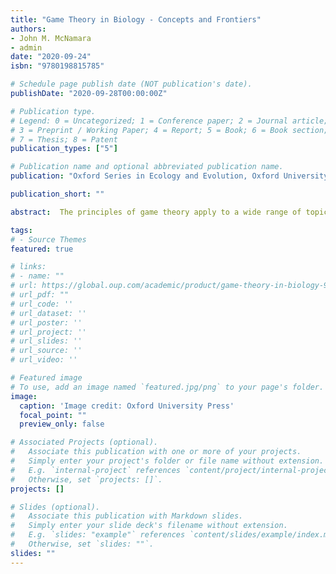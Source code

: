 ```yaml
---
title: "Game Theory in Biology - Concepts and Frontiers"
authors:
- John M. McNamara
- admin
date: "2020-09-24"
isbn: "9780198815785"

# Schedule page publish date (NOT publication's date).
publishDate: "2020-09-28T00:00:00Z"

# Publication type.
# Legend: 0 = Uncategorized; 1 = Conference paper; 2 = Journal article;
# 3 = Preprint / Working Paper; 4 = Report; 5 = Book; 6 = Book section;
# 7 = Thesis; 8 = Patent
publication_types: ["5"]

# Publication name and optional abbreviated publication name.
publication: "Oxford Series in Ecology and Evolution, Oxford University Press"

publication_short: ""

abstract:  The principles of game theory apply to a wide range of topics in biology. This book presents the central concepts in evolutionary game theory and provides an authoritative and up-to-date account. The focus is on concepts that are important for biologists in their attempts to explain observations. This strong connection between concepts and applications is a recurrent theme throughout the book which incorporates recent and traditional ideas from animal psychology, neuroscience, and machine learning that provide a mechanistic basis for behaviours shown by players of a game. The approaches taken to modelling games often rest on idealized and unrealistic assumptions whose limitations and consequences are not always appreciated. The authors provide a novel reassessment of the field, highlighting how to overcome limitations and identifying future directions.

tags:
# - Source Themes
featured: true

# links:
# - name: ""
# url: https://global.oup.com/academic/product/game-theory-in-biology-9780198815785?q=McNamara&lang=en&cc=gb
# url_pdf: ""
# url_code: ''
# url_dataset: ''
# url_poster: ''
# url_project: ''
# url_slides: ''
# url_source: ''
# url_video: ''

# Featured image
# To use, add an image named `featured.jpg/png` to your page's folder.
image:
  caption: 'Image credit: Oxford University Press'
  focal_point: ""
  preview_only: false

# Associated Projects (optional).
#   Associate this publication with one or more of your projects.
#   Simply enter your project's folder or file name without extension.
#   E.g. `internal-project` references `content/project/internal-project/index.md`.
#   Otherwise, set `projects: []`.
projects: []

# Slides (optional).
#   Associate this publication with Markdown slides.
#   Simply enter your slide deck's filename without extension.
#   E.g. `slides: "example"` references `content/slides/example/index.md`.
#   Otherwise, set `slides: ""`.
slides: ""
---
```

